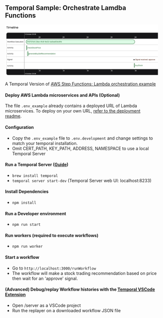 ## Temporal Sample: Orchestrate Lamdba Functions

![Timeline Image](./timeline.png)

A Temporal Version of [AWS Step Functions: Lambda orchestration example](https://docs.aws.amazon.com/step-functions/latest/dg/sample-lambda-orchestration.html)

#### Deploy AWS Lambda microservices and APIs (Optional)

The file `.env_example` already contains a deployed URL of Lambda microservices. To deploy on your own URL, [refer to the deployment readme](./deploy/README.md).

#### Configuration
- Copy the `.env_example` file to `.env.development` and change settings to match your temporal installation.
- Omit CERT_PATH, KEY_PATH, ADDRESS, NAMESPACE to use a local Temporal Server

#### Run a Temporal Server ([Guide](https://docs.temporal.io/kb/all-the-ways-to-run-a-cluster#temporal-cli))
- `brew install temporal`
- `temporal server start-dev` (Temporal Server web UI: localhost:8233)

#### Install Dependencies
- `npm install`

#### Run a Developer environment
  - `npm run start`

#### Run workers (required to execute workflows)
  - `npm run worker`

#### Start a workflow
- Go to `http://localhost:3000/runWorkflow`
- The workflow will make a stock trading recommendation based on price then wait for an 'approve' signal.

#### (Advanced) Debug/replay Workflow histories with the [Temporal VSCode Extension](https://marketplace.visualstudio.com/items?itemName=temporal-technologies.temporalio)
- Open /server as a VSCode project
- Run the replayer on a downloaded workflow JSON file
